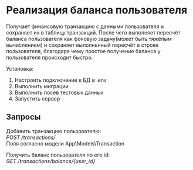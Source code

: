 # Реализация баланса пользователя
Получает финансовую транзакцию с данными пользователя и сохраняет их в таблицу транзакций. После чего выполняет пересчёт баланса пользователя как фоновую задачу(может быть тяжёлым вычислением) и сохраняет выполненный пересчёт в строке пользователя, благодаря чему простое получение баланса у пользователя происходит быстро.  

Установка:
1. Настроить подключение к БД в .env
2. Выполнить миграции
3. Выполнить посев тестовых данных
4. Запустить сервер

## Запросы  
Добавить транзакцию пользователю:  
*POST /transactions/*  
Поля согласно модели App\Models\Transaction

Получить баланс пользователя по его id:  
*GET /transactions/balance/{user_id}*  


